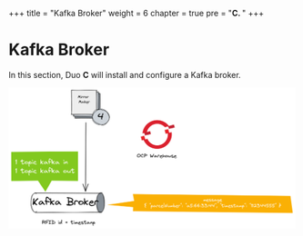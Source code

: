 +++
title = "Kafka Broker"
weight = 6
chapter = true
pre = "<b>C. </b>"
+++

# Kafka Broker

In this section, Duo **C** will install and configure a Kafka broker.

![Zoom Kafka](/images/schema-zoom-kafka.png)